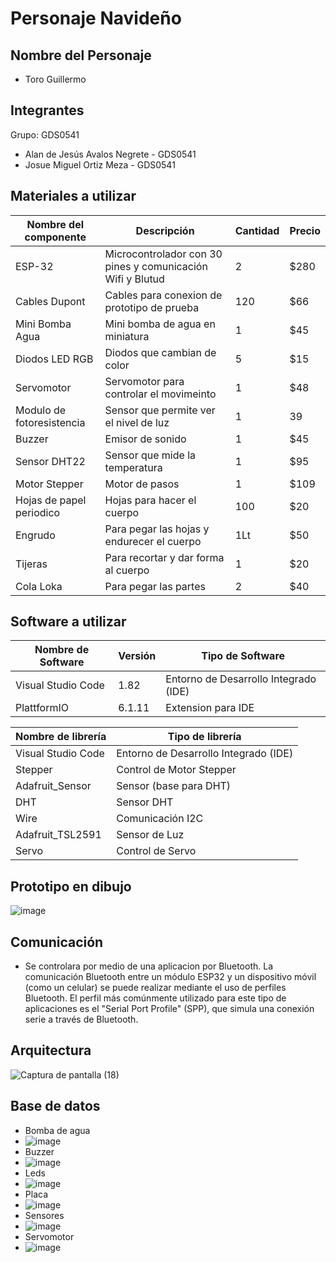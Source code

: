 # Personaje Navideño

## Nombre del Personaje

- Toro Guillermo

## Integrantes

Grupo: GDS0541
- Alan de Jesús Avalos Negrete - GDS0541
- Josue Miguel Ortiz Meza - GDS0541

## Materiales a utilizar
|Nombre del componente|Descripción|Cantidad|Precio|
|-|-|-|-|
|ESP-32|Microcontrolador con 30 pines y comunicación Wifi y Blutud|2|$280|
|Cables Dupont|Cables para conexion de prototipo de prueba|120|$66|
|Mini Bomba Agua|Mini bomba de agua en miniatura|1|$45|
|Diodos LED RGB|Diodos que cambian de color|5|$15|
|Servomotor|Servomotor para controlar el movimeinto|1|$48|
|Modulo de fotoresistencia|Sensor que permite ver el nivel de luz|1|39|
|Buzzer|Emisor de sonido|1|$45|
|Sensor DHT22|Sensor que mide la temperatura|1|$95|
|Motor Stepper|Motor de pasos|1|$109|
|Hojas de papel periodico|Hojas para hacer el cuerpo|100|$20|
|Engrudo|Para pegar las hojas y endurecer el cuerpo|1Lt|$50|
|Tijeras|Para recortar y dar forma al cuerpo|1|$20|
|Cola Loka|Para pegar las partes|2|$40|

## Software a utilizar
|Nombre de Software|Versión|Tipo de Software|
|-|-|-|
|Visual Studio Code|1.82|Entorno de Desarrollo Integrado (IDE)|
|PlattformIO|6.1.11|Extension para IDE|

|Nombre de librería|Tipo de librería|
|-|-|
|Visual Studio Code|Entorno de Desarrollo Integrado (IDE)|
|Stepper|Control de Motor Stepper|
|Adafruit_Sensor|Sensor (base para DHT)|
|DHT|Sensor DHT|
|Wire|Comunicación I2C|
|Adafruit_TSL2591|Sensor de Luz|
|Servo|Control de Servo|

## Prototipo en dibujo

![image](https://github.com/aalan-aavalos/PersonajeNav/assets/116679215/32d2544f-2a58-4322-bae4-2c7517d0146e)

## Comunicación

- Se controlara por medio de una aplicacion por Bluetooth. La comunicación Bluetooth entre un módulo ESP32 y un dispositivo móvil (como un celular) se puede realizar mediante el uso de perfiles Bluetooth. El perfil más comúnmente utilizado para este tipo de aplicaciones es el "Serial Port Profile" (SPP), que simula una conexión serie a través de Bluetooth.

## Arquitectura

![Captura de pantalla (18)](https://github.com/aalan-aavalos/PersonajeNav/assets/109251541/fa0d3f12-f3bd-4211-abf2-e78c6897754b)

## Base de datos

- Bomba de agua
- ![image](https://github.com/aalan-aavalos/PersonajeNav/assets/116679215/ecc48992-5650-420d-bf83-294796c55e06)
- Buzzer
- ![image](https://github.com/aalan-aavalos/PersonajeNav/assets/116679215/409b4f07-0b4d-4407-9738-139798eb7a51)
- Leds
- ![image](https://github.com/aalan-aavalos/PersonajeNav/assets/116679215/6f0f1d95-dc5d-4e19-a3bd-c13c336afb1c)
- Placa
- ![image](https://github.com/aalan-aavalos/PersonajeNav/assets/116679215/9feb79c6-66ac-4ee8-af1e-4b976aaf385a)
- Sensores
- ![image](https://github.com/aalan-aavalos/PersonajeNav/assets/116679215/9cdc9daa-8fa3-47a4-a0ae-4f52dcfe58c2)
- Servomotor
- ![image](https://github.com/aalan-aavalos/PersonajeNav/assets/116679215/3447ca24-2c3a-431d-80d6-92c19ee94765)

